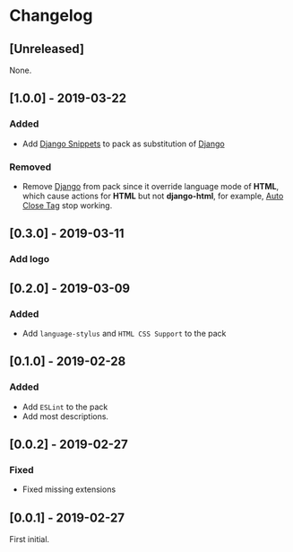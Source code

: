 <!-- Check [Keep a Changelog](http://keepachangelog.com/) for recommendations on how to structure this file. -->

# Changelog

## [Unreleased]

None.

## [1.0.0] - 2019-03-22

### Added

- Add
  [Django Snippets](https://marketplace.visualstudio.com/items?itemName=bibhasdn.django-snippets)
  to pack as substitution of
  [Django](https://marketplace.visualstudio.com/items?itemName=batisteo.vscode-django)

### Removed

- Remove
  [Django](https://marketplace.visualstudio.com/items?itemName=batisteo.vscode-django)
  from pack since it override language mode of **HTML**, which cause actions for
  **HTML** but not **django-html**, for example,
  [Auto Close Tag](https://marketplace.visualstudio.com/items?itemName=formulahendry.auto-close-tag)
  stop working.

## [0.3.0] - 2019-03-11

### Add logo

## [0.2.0] - 2019-03-09

### Added

- Add `language-stylus` and `HTML CSS Support` to the pack

## [0.1.0] - 2019-02-28

### Added

- Add `ESLint` to the pack
- Add most descriptions.

## [0.0.2] - 2019-02-27

### Fixed

- Fixed missing extensions

## [0.0.1] - 2019-02-27

First initial.